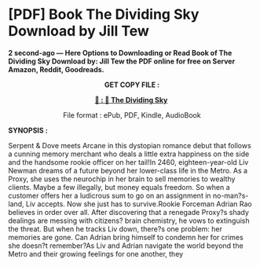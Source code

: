# [PDF] Book The Dividing Sky Download by Jill Tew

<p><strong>2 second-ago &mdash; Here Options to Downloading or Read Book of The Dividing Sky Download by: Jill Tew the PDF online for free on Server Amazon, Reddit, Goodreads.</strong></p>
<p style="text-align: center;"><strong>GET COPY FILE :</strong></p>
<p style="text-align: center;"><strong><a href="https://us.ebookarea.xyz/?book=205181188-the-dividing-sky" target="_blank" rel="noopener">📢 : 🔗 The Dividing Sky</a>&nbsp;</strong></p>
<p style="text-align: center;">File format : ePub, PDF, Kindle, AudioBook</p>
<p><strong>SYNOPSIS :</strong></p>
<p>Serpent &amp; Dove meets Arcane in this dystopian romance debut that follows a cunning memory merchant who deals a little extra happiness on the side and the handsome rookie officer on her tail!In 2460, eighteen-year-old Liv Newman dreams of a future beyond her lower-class life in the Metro. As a Proxy, she uses the neurochip in her brain to sell memories to wealthy clients. Maybe a few illegally, but money equals freedom. So when a customer offers her a ludicrous sum to go on an assignment in no-man?s-land, Liv accepts. Now she just has to survive.Rookie Forceman Adrian Rao believes in order over all. After discovering that a renegade Proxy?s shady dealings are messing with citizens? brain chemistry, he vows to extinguish the threat. But when he tracks Liv down, there?s one problem: her memories are gone. Can Adrian bring himself to condemn her for crimes she doesn?t remember?As Liv and Adrian navigate the world beyond the Metro and their growing feelings for one another, they</p>
